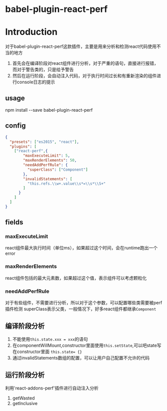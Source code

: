 # babel-plugin-react-perf

# Introduction
对于babel-plugin-react-perf这款插件，主要是用来分析和检测react代码使用不当的地方
1. 首先会在编译阶段对react组件进行分析，对于严重的语句，直接进行报错，而对于警告类的，只是给予警告
2. 然后在运行阶段，会自动注入代码，对于执行时间过长和有重新渲染的组件进行console日志的提示

## usage

npm install --save babel-plugin-react-perf

## config

```json
{
  "presets": ["es2015", "react"],
  "plugins": [
    ["react-perf",{
        "maxExecuteLimit": 5,
        "maxRenderElements": 50,
        "needAddPerfRule": {
          "superClass": ["Component"]
        },
        "invalidStatements": [
          "this.refs.\\w+.value\\s*=\\s*\\S+"
        ]
      }
    ]
  ]
}
```

## fields

### maxExecuteLimit
react组件最大执行时间（单位ms），如果超过这个时间，会在runtime跑出一个error

### maxRenderElements
react组件包括的最大元素数，如果超过这个值，表示组件可以考虑颗粒化

### needAddPerfRule
对于有些组件，不需要进行分析，所以对于这个参数，可以配置哪些类需要被perf插件检测
superClass表示父类，一般情况下，好多react组件都继承`Component`

## 编译阶段分析
1. 不能使用`this.state.xxx = xxx`的语句
2. 在componentWillMount,constructor里面使用`this.setState`,可以吧state写在constructor里面 `this.state= {}`
3. 通过invalidStatements数组的配置，可以让用户自己配置不允许的代码

## 运行阶段分析
利用'react-addons-perf'插件进行自动注入分析
1. getWasted
2. getInclusive
